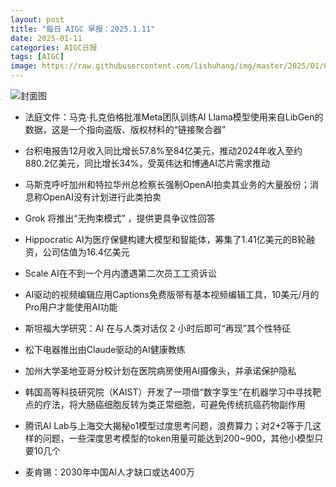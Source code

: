 ```yaml
---
layout: post
title: "每日 AIGC 早报：2025.1.11"
date: 2025-01-11
categories: AIGC日报
tags: [AIGC]
image: https://raw.githubusercontent.com/lishuhang/img/master/2025/01/0111-d.jpg
---
```


![封面图](https://raw.githubusercontent.com/lishuhang/img/master/2025/01/0111-d.jpg)

  - 法庭文件：马克·扎克伯格批准Meta团队训练AI Llama模型使用来自LibGen的数据，这是一个指向盗版、版权材料的“链接聚合器”

  - 台积电报告12月收入同比增长57.8%至84亿美元，推动2024年收入至约880.2亿美元，同比增长34%，受英伟达和博通AI芯片需求推动

  - 马斯克呼吁加州和特拉华州总检察长强制OpenAI拍卖其业务的大量股份；消息称OpenAI没有计划进行此类拍卖

  - Grok 将推出“无拘束模式” ，提供更具争议性回答

  - Hippocratic AI为医疗保健构建大模型和智能体，筹集了1.41亿美元的B轮融资，公司估值为16.4亿美元

  - Scale AI在不到一个月内遭遇第二次员工工资诉讼

  - AI驱动的视频编辑应用Captions免费版带有基本视频编辑工具，10美元/月的Pro用户才能使用AI功能

  - 斯坦福大学研究：AI 在与人类对话仅 2 小时后即可“再现”其个性特征

  - 松下电器推出由Claude驱动的AI健康教练

  - 加州大学圣地亚哥分校计划在医院病房使用AI摄像头，并承诺保护隐私

  - 韩国高等科技研究院（KAIST）开发了一项借“数字孪生”在机器学习中寻找靶点的疗法，将大肠癌细胞反转为类正常细胞，可避免传统抗癌药物副作用

  - 腾讯AI Lab与上海交大揭秘o1模型过度思考问题，浪费算力；对2+2等于几这样的问题，一些深度思考模型的token用量可能达到200~900，其他小模型只要10几个

  - 麦肯锡：2030年中国AI人才缺口或达400万